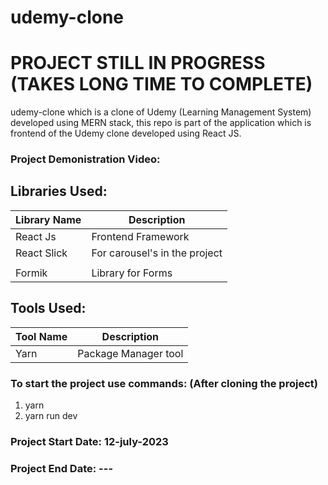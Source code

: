 # udemy-clone

# PROJECT STILL IN PROGRESS (TAKES LONG TIME TO COMPLETE)

udemy-clone which is a clone of Udemy (Learning Management System) developed using MERN stack, this repo is part of the application which is frontend of the Udemy clone developed using React JS.

### Project Demonistration Video:

## Libraries Used:

| Library Name    | Description                                           |
| --------------- | ----------------------------------------------------- |
| React Js        | Frontend Framework                                    |
| React Slick     | For carousel's in the project                         |
                   |
| Formik          | Library for Forms                                     |

## Tools Used:

| Tool Name | Description                              |
| --------- | ----------------------------------------                       |
| Yarn      | Package Manager tool                     |

### To start the project use commands: (After cloning the project)

1. yarn
2. yarn run dev

### Project Start Date: 12-july-2023

### Project End Date: ---
